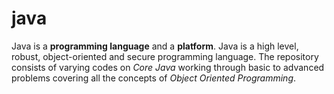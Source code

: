 # java
 Java is a **programming language** and a **platform**. Java is a high level, robust, object-oriented and secure programming language. The repository consists of varying codes on *Core Java* working through basic to advanced problems covering all the concepts of *Object Oriented Programming*. 
